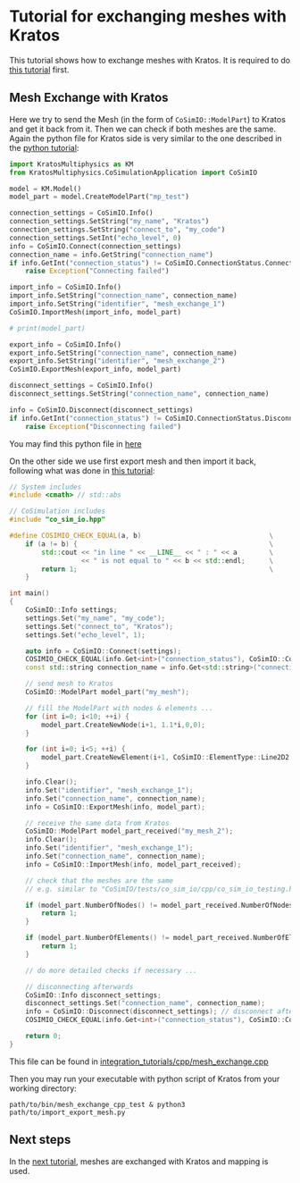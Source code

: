 # Tutorial for exchanging meshes with Kratos

This tutorial shows how to exchange meshes with Kratos. It is required to do [this tutorial](basic_data_exchange_with_kratos.md) first.

## Mesh Exchange with Kratos
Here we try to send the Mesh (in the form of `CoSimIO::ModelPart`) to Kratos and get it back from it. Then we can check if both meshes are the same. Again the python file for Kratos side is very similar to the one described in the [python tutorial](../python/integration_co_sim_io.md):

~~~py
import KratosMultiphysics as KM
from KratosMultiphysics.CoSimulationApplication import CoSimIO

model = KM.Model()
model_part = model.CreateModelPart("mp_test")

connection_settings = CoSimIO.Info()
connection_settings.SetString("my_name", "Kratos")
connection_settings.SetString("connect_to", "my_code")
connection_settings.SetInt("echo_level", 0)
info = CoSimIO.Connect(connection_settings)
connection_name = info.GetString("connection_name")
if info.GetInt("connection_status") != CoSimIO.ConnectionStatus.Connected:
    raise Exception("Connecting failed")

import_info = CoSimIO.Info()
import_info.SetString("connection_name", connection_name)
import_info.SetString("identifier", "mesh_exchange_1")
CoSimIO.ImportMesh(import_info, model_part)

# print(model_part)

export_info = CoSimIO.Info()
export_info.SetString("connection_name", connection_name)
export_info.SetString("identifier", "mesh_exchange_2")
CoSimIO.ExportMesh(export_info, model_part)

disconnect_settings = CoSimIO.Info()
disconnect_settings.SetString("connection_name", connection_name)

info = CoSimIO.Disconnect(disconnect_settings)
if info.GetInt("connection_status") != CoSimIO.ConnectionStatus.Disconnected:
    raise Exception("Disconnecting failed")

~~~

You may find this python file in [here](https://github.com/KratosMultiphysics/Kratos/blob/master/applications/CoSimulationApplication/tests/co_sim_io_py_exposure_aux_files/import_export_mesh.py)

On the other side we use first export mesh and then import it back, following what was done in [this tutorial](integration_co_sim_io.md#mesh-exchange):

~~~c++
// System includes
#include <cmath> // std::abs

// CoSimulation includes
#include "co_sim_io.hpp"

#define COSIMIO_CHECK_EQUAL(a, b)                                \
    if (a != b) {                                                \
        std::cout << "in line " << __LINE__ << " : " << a        \
                  << " is not equal to " << b << std::endl;      \
        return 1;                                                \
    }

int main()
{
    CoSimIO::Info settings;
    settings.Set("my_name", "my_code");
    settings.Set("connect_to", "Kratos");
    settings.Set("echo_level", 1);

    auto info = CoSimIO::Connect(settings);
    COSIMIO_CHECK_EQUAL(info.Get<int>("connection_status"), CoSimIO::ConnectionStatus::Connected);
    const std::string connection_name = info.Get<std::string>("connection_name");

    // send mesh to Kratos
    CoSimIO::ModelPart model_part("my_mesh");

    // fill the ModelPart with nodes & elements ...
    for (int i=0; i<10; ++i) {
        model_part.CreateNewNode(i+1, 1.1*i,0,0);
    }

    for (int i=0; i<5; ++i) {
        model_part.CreateNewElement(i+1, CoSimIO::ElementType::Line2D2, {i+1, i+2});
    }

    info.Clear();
    info.Set("identifier", "mesh_exchange_1");
    info.Set("connection_name", connection_name);
    info = CoSimIO::ExportMesh(info, model_part);

    // receive the same data from Kratos
    CoSimIO::ModelPart model_part_received("my_mesh_2");
    info.Clear();
    info.Set("identifier", "mesh_exchange_1");
    info.Set("connection_name", connection_name);
    info = CoSimIO::ImportMesh(info, model_part_received);

    // check that the meshes are the same
    // e.g. similar to "CoSimIO/tests/co_sim_io/cpp/co_sim_io_testing.hpp"

    if (model_part.NumberOfNodes() != model_part_received.NumberOfNodes()) {
        return 1;
    }

    if (model_part.NumberOfElements() != model_part_received.NumberOfElements()) {
        return 1;
    }

    // do more detailed checks if necessary ...

    // disconnecting afterwards
    CoSimIO::Info disconnect_settings;
    disconnect_settings.Set("connection_name", connection_name);
    info = CoSimIO::Disconnect(disconnect_settings); // disconnect afterwards
    COSIMIO_CHECK_EQUAL(info.Get<int>("connection_status"), CoSimIO::ConnectionStatus::Disconnected);

    return 0;
}
~~~

This file can be found in [integration_tutorials/cpp/mesh_exchange.cpp](https://github.com/KratosMultiphysics/CoSimIO/blob/master/tests/integration_tutorials/cpp/mesh_exchange.cpp)

Then you may run your executable with python script of Kratos from your working directory:

~~~shell
path/to/bin/mesh_exchange_cpp_test & python3 path/to/import_export_mesh.py
~~~

## Next steps
In the [next tutorial](mapping.md), meshes are exchanged with Kratos and mapping is used.
